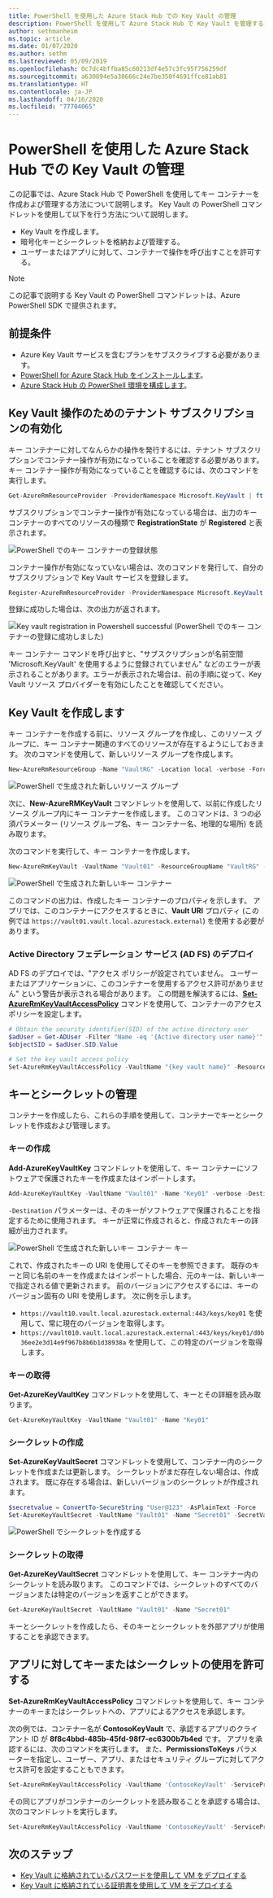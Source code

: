 ```yaml
---
title: PowerShell を使用した Azure Stack Hub での Key Vault の管理
description: PowerShell を使用して Azure Stack Hub で Key Vault を管理する方法について説明します。
author: sethmanheim
ms.topic: article
ms.date: 01/07/2020
ms.author: sethm
ms.lastreviewed: 05/09/2019
ms.openlocfilehash: 0c7dc4bffba85c60213df4e57c3fc95f756259df
ms.sourcegitcommit: a630894e5a38666c24e7be350f4691ffce81ab81
ms.translationtype: HT
ms.contentlocale: ja-JP
ms.lasthandoff: 04/16/2020
ms.locfileid: "77704065"
---
```

# <a name="manage-key-vault-in-azure-stack-hub-using-powershell"></a>PowerShell を使用した Azure Stack Hub での Key Vault の管理

この記事では、Azure Stack Hub で PowerShell を使用してキー コンテナーを作成および管理する方法について説明します。 Key Vault の PowerShell コマンドレットを使用して以下を行う方法について説明します。

* Key Vault を作成します。
* 暗号化キーとシークレットを格納および管理する。
* ユーザーまたはアプリに対して、コンテナーで操作を呼び出すことを許可する。

>[!NOTE]
>この記事で説明する Key Vault の PowerShell コマンドレットは、Azure PowerShell SDK で提供されます。

## <a name="prerequisites"></a>前提条件

* Azure Key Vault サービスを含むプランをサブスクライブする必要があります。
* [PowerShell for Azure Stack Hub をインストールします](../operator/azure-stack-powershell-install.md)。
* [Azure Stack Hub の PowerShell 環境を構成します](azure-stack-powershell-configure-user.md)。

## <a name="enable-your-tenant-subscription-for-key-vault-operations"></a>Key Vault 操作のためのテナント サブスクリプションの有効化

キー コンテナーに対してなんらかの操作を発行するには、テナント サブスクリプションでコンテナー操作が有効になっていることを確認する必要があります。 キー コンテナー操作が有効になっていることを確認するには、次のコマンドを実行します。

```powershell  
Get-AzureRmResourceProvider -ProviderNamespace Microsoft.KeyVault | ft -Autosize
```

サブスクリプションでコンテナー操作が有効になっている場合は、出力のキー コンテナーのすべてのリソースの種類で **RegistrationState** が **Registered** と表示されます。

![PowerShell でのキー コンテナーの登録状態](media/azure-stack-key-vault-manage-powershell/image1.png)

コンテナー操作が有効になっていない場合は、次のコマンドを発行して、自分のサブスクリプションで Key Vault サービスを登録します。

```powershell
Register-AzureRmResourceProvider -ProviderNamespace Microsoft.KeyVault
```

登録に成功した場合は、次の出力が返されます。

![Key vault registration in Powershell successful (PowerShell でのキー コンテナーの登録に成功しました)](media/azure-stack-key-vault-manage-powershell/image2.png)

キー コンテナー コマンドを呼び出すと、"サブスクリプションが名前空間 'Microsoft.KeyVault' を使用するように登録されていません" などのエラーが表示されることがあります。エラーが表示された場合は、前の手順に従って、Key Vault リソース プロバイダーを有効にしたことを確認してください。

## <a name="create-a-key-vault"></a>Key Vault を作成します

キー コンテナーを作成する前に、リソース グループを作成し、このリソース グループに、キー コンテナー関連のすべてのリソースが存在するようにしておきます。 次のコマンドを使用して、新しいリソース グループを作成します。

```powershell
New-AzureRmResourceGroup -Name "VaultRG" -Location local -verbose -Force
```

![PowerShell で生成された新しいリソース グループ](media/azure-stack-key-vault-manage-powershell/image3.png)

次に、**New-AzureRMKeyVault** コマンドレットを使用して、以前に作成したリソース グループ内にキー コンテナーを作成します。 このコマンドは、3 つの必須パラメーター (リソース グループ名、キー コンテナー名、地理的な場所) を読み取ります。

次のコマンドを実行して、キー コンテナーを作成します。

```powershell
New-AzureRmKeyVault -VaultName "Vault01" -ResourceGroupName "VaultRG" -Location local -verbose
```

![PowerShell で生成された新しいキー コンテナー](media/azure-stack-key-vault-manage-powershell/image4.png)

このコマンドの出力は、作成したキー コンテナーのプロパティを示します。 アプリでは、このコンテナーにアクセスするときに、**Vault URI** プロパティ (この例では `https://vault01.vault.local.azurestack.external`) を使用する必要があります。

### <a name="active-directory-federation-services-ad-fs-deployment"></a>Active Directory フェデレーション サービス (AD FS) のデプロイ

AD FS のデプロイでは、"アクセス ポリシーが設定されていません。 ユーザーまたはアプリケーションに、このコンテナーを使用するアクセス許可がありません" という警告が表示される場合があります。 この問題を解決するには、[**Set-AzureRmKeyVaultAccessPolicy**](#authorize-an-app-to-use-a-key-or-secret) コマンドを使用して、コンテナーのアクセス ポリシーを設定します。

```powershell
# Obtain the security identifier(SID) of the active directory user
$adUser = Get-ADUser -Filter "Name -eq '{Active directory user name}'"
$objectSID = $adUser.SID.Value

# Set the key vault access policy
Set-AzureRmKeyVaultAccessPolicy -VaultName "{key vault name}" -ResourceGroupName "{resource group name}" -ObjectId "{object SID}" -PermissionsToKeys {permissionsToKeys} -PermissionsToSecrets {permissionsToSecrets} -BypassObjectIdValidation
```

## <a name="manage-keys-and-secrets"></a>キーとシークレットの管理

コンテナーを作成したら、これらの手順を使用して、コンテナーでキーとシークレットを作成および管理します。

### <a name="create-a-key"></a>キーの作成

**Add-AzureKeyVaultKey** コマンドレットを使用して、キー コンテナーにソフトウェアで保護されたキーを作成またはインポートします。

```powershell
Add-AzureKeyVaultKey -VaultName "Vault01" -Name "Key01" -verbose -Destination Software
```

`-Destination` パラメーターは、そのキーがソフトウェアで保護されることを指定するために使用されます。 キーが正常に作成されると、作成されたキーの詳細が出力されます。

![PowerShell で生成された新しいキー コンテナー キー](media/azure-stack-key-vault-manage-powershell/image5.png)

これで、作成されたキーの URI を使用してそのキーを参照できます。 既存のキーと同じ名前のキーを作成またはインポートした場合、元のキーは、新しいキーで指定される値で更新されます。 前のバージョンにアクセスするには、キーのバージョン固有の URI を使用します。 次に例を示します。

* `https://vault10.vault.local.azurestack.external:443/keys/key01` を使用して、常に現在のバージョンを取得します。
* `https://vault010.vault.local.azurestack.external:443/keys/key01/d0b36ee2e3d14e9f967b8b6b1d38938a` を使用して、この特定のバージョンを取得します。

### <a name="get-a-key"></a>キーの取得

**Get-AzureKeyVaultKey** コマンドレットを使用して、キーとその詳細を読み取ります。

```powershell
Get-AzureKeyVaultKey -VaultName "Vault01" -Name "Key01"
```

### <a name="create-a-secret"></a>シークレットの作成

**Set-AzureKeyVaultSecret** コマンドレットを使用して、コンテナー内のシークレットを作成または更新します。 シークレットがまだ存在しない場合は、作成されます。 既に存在する場合は、新しいバージョンのシークレットが作成されます。

```powershell
$secretvalue = ConvertTo-SecureString "User@123" -AsPlainText -Force
Set-AzureKeyVaultSecret -VaultName "Vault01" -Name "Secret01" -SecretValue $secretvalue
```

![PowerShell でシークレットを作成する](media/azure-stack-key-vault-manage-powershell/image6.png)

### <a name="get-a-secret"></a>シークレットの取得

**Get-AzureKeyVaultSecret** コマンドレットを使用して、キー コンテナー内のシークレットを読み取ります。 このコマンドでは、シークレットのすべてのバージョンまたは特定のバージョンを返すことができます。

```powershell
Get-AzureKeyVaultSecret -VaultName "Vault01" -Name "Secret01"
```

キーとシークレットを作成したら、そのキーとシークレットを外部アプリが使用することを承認できます。

## <a name="authorize-an-app-to-use-a-key-or-secret"></a>アプリに対してキーまたはシークレットの使用を許可する

**Set-AzureRmKeyVaultAccessPolicy** コマンドレットを使用して、キー コンテナーのキーまたはシークレットへの、アプリによるアクセスを承認します。

次の例では、コンテナー名が **ContosoKeyVault** で、承認するアプリのクライアント ID が **8f8c4bbd-485b-45fd-98f7-ec6300b7b4ed** です。 アプリを承認するには、次のコマンドを実行します。 また、**PermissionsToKeys** パラメーターを指定し、ユーザー、アプリ、またはセキュリティ グループに対してアクセス許可を設定することもできます。

```powershell
Set-AzureRmKeyVaultAccessPolicy -VaultName 'ContosoKeyVault' -ServicePrincipalName 8f8c4bbd-485b-45fd-98f7-ec6300b7b4ed -PermissionsToKeys decrypt,sign
```

その同じアプリがコンテナーのシークレットを読み取ることを承認する場合は、次のコマンドレットを実行します。

```powershell
Set-AzureRmKeyVaultAccessPolicy -VaultName 'ContosoKeyVault' -ServicePrincipalName 8f8c4bbd-485b-45fd-98f7-ec6300 -PermissionsToKeys Get
```

## <a name="next-steps"></a>次のステップ

* [Key Vault に格納されているパスワードを使用して VM をデプロイする](azure-stack-key-vault-deploy-vm-with-secret.md)
* [Key Vault に格納されている証明書を使用して VM をデプロイする](azure-stack-key-vault-push-secret-into-vm.md)
